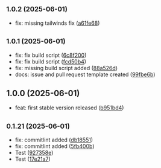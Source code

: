 ## <small>1.0.2 (2025-06-01)</small>

* fix: missing tailwinds fix ([a61fe68](https://github.com/teispace/teimodal/commit/a61fe68))

## <small>1.0.1 (2025-06-01)</small>

* fix: fix build script ([6c8f200](https://github.com/teispace/teimodal/commit/6c8f200))
* fix: fix build script ([fcd50b4](https://github.com/teispace/teimodal/commit/fcd50b4))
* fix: missing build script added ([88a526d](https://github.com/teispace/teimodal/commit/88a526d))
* docs: issue and pull request template created ([99fbe6b](https://github.com/teispace/teimodal/commit/99fbe6b))

## 1.0.0 (2025-06-01)

* feat: first stable version released ([b951bd4](https://github.com/teispace/teimodal/commit/b951bd4))

## <small>0.1.21 (2025-06-01)</small>

* fix: commitlint added ([db18551](https://github.com/teispace/teimodal/commit/db18551))
* fix: commitlint added ([5fb400b](https://github.com/teispace/teimodal/commit/5fb400b))
* Test ([927358e](https://github.com/teispace/teimodal/commit/927358e))
* Test ([17e21a7](https://github.com/teispace/teimodal/commit/17e21a7))

